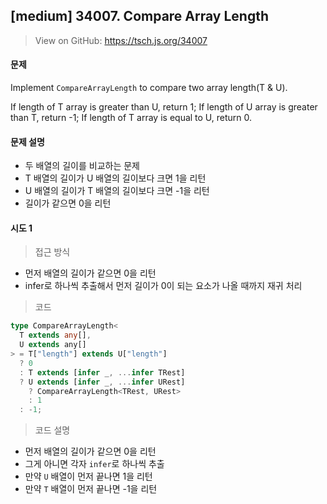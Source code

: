 ## [medium] 34007. Compare Array Length

> View on GitHub: https://tsch.js.org/34007

#### 문제

Implement `CompareArrayLength` to compare two array length(T & U).

If length of T array is greater than U, return 1;
If length of U array is greater than T, return -1;
If length of T array is equal to U, return 0.

#### 문제 설명

- 두 배열의 길이를 비교하는 문제
- T 배열의 길이가 U 배열의 길이보다 크면 1을 리턴
- U 배열의 길이가 T 배열의 길이보다 크면 -1을 리턴
- 길이가 같으면 0을 리턴

#### 시도 1

> 접근 방식

- 먼저 배열의 길이가 같으면 0을 리턴
- infer로 하나씩 추출해서 먼저 길이가 0이 되는 요소가 나올 때까지 재귀 처리

> 코드

```ts
type CompareArrayLength<
  T extends any[],
  U extends any[]
> = T["length"] extends U["length"]
  ? 0
  : T extends [infer _, ...infer TRest]
  ? U extends [infer _, ...infer URest]
    ? CompareArrayLength<TRest, URest>
    : 1
  : -1;
```

> 코드 설명

- 먼저 배열의 길이가 같으면 0을 리턴
- 그게 아니면 각자 `infer`로 하나씩 추출
- 만약 `U` 배열이 먼저 끝나면 1을 리턴
- 만약 `T` 배열이 먼저 끝나면 -1을 리턴
